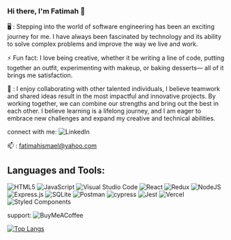 ### Hi there, I'm Fatimah 👋

 🖥️ : Stepping into the world of software engineering has been an exciting journey for me.  I have always been fascinated by technology and its ability to solve complex problems and improve the way we live and work.

 ⚡ Fun fact: I love being creative, whether it be writing a line of code, putting together an outfit, experimenting with makeup, or baking desserts— all of it brings me satisfaction. 

 🤝 :  I enjoy collaborating with other talented individuals, I believe teamwork and shared ideas result in the most impactful and innovative projects. By working together, we can combine our strengths and bring out the best in each other. I believe learning is a lifelong journey, and I am eager to embrace new challenges and expand my creative and technical abilities. 

 connect with me:
![[LinkedIn](https://www.linkedin.com/in/fatimah-ismael-54029452/)](https://img.shields.io/badge/linkedin-%230077B5.svg?style=for-the-badge&logo=linkedin&logoColor=white) 
 
 📫 : fatimahismael@yahoo.com

## Languages and Tools:
![HTML5](https://img.shields.io/badge/html5-%23E34F26.svg?style=for-the-badge&logo=html5&logoColor=white)
![JavaScript](https://img.shields.io/badge/javascript-%23323330.svg?style=for-the-badge&logo=javascript&logoColor=%23F7DF1E)
![Visual Studio Code](https://img.shields.io/badge/Visual%20Studio%20Code-0078d7.svg?style=for-the-badge&logo=visual-studio-code&logoColor=white)
![React](https://img.shields.io/badge/react-%2320232a.svg?style=for-the-badge&logo=react&logoColor=%2361DAFB)
![Redux](https://img.shields.io/badge/redux-%23593d88.svg?style=for-the-badge&logo=redux&logoColor=white)
![NodeJS](https://img.shields.io/badge/node.js-6DA55F?style=for-the-badge&logo=node.js&logoColor=white)
![Express.js](https://img.shields.io/badge/express.js-%23404d59.svg?style=for-the-badge&logo=express&logoColor=%2361DAFB)
![SQLite](https://img.shields.io/badge/sqlite-%2307405e.svg?style=for-the-badge&logo=sqlite&logoColor=white)
![Postman](https://img.shields.io/badge/Postman-FF6C37?style=for-the-badge&logo=postman&logoColor=white)
![cypress](https://img.shields.io/badge/-cypress-%23E5E5E5?style=for-the-badge&logo=cypress&logoColor=058a5e)
![Jest](https://img.shields.io/badge/-jest-%23C21325?style=for-the-badge&logo=jest&logoColor=white)
![Vercel](https://img.shields.io/badge/vercel-%23000000.svg?style=for-the-badge&logo=vercel&logoColor=white)
![Styled Components](https://img.shields.io/badge/styled--components-DB7093?style=for-the-badge&logo=styled-components&logoColor=white)


support: ![BuyMeACoffee](https://img.shields.io/badge/Buy%20Me%20a%20Coffee-ffdd00?style=for-the-badge&logo=buy-me-a-coffee&logoColor=black)


[![Top Langs](https://github-readme-stats.vercel.app/api/top-langs/?username=fatimah-ismael&layout=compact)](https://github.com/fatimah-ismael)
<!--
**Fatimah-Ismael/Fatimah-Ismael** is a ✨ _special_ ✨ repository because its `README.md` (this file) appears on your GitHub profile.
[![Anurag’s github stats](https://github-readme-stats.vercel.app/api?username=fatimah-ismael)](https://github.com/fatimah-ismael)
Here are some ideas to get you started:

- 🔭 I’m currently working on ...
- 🌱 I’m currently learning ...
- 👯 I’m looking to collaborate on ...
- 🤔 I’m looking for help with ...
- 💬 Ask me about ...
- 📫 How to reach me: ...
- 😄 Pronouns: ...
- ⚡ Fun fact: ...
-->
